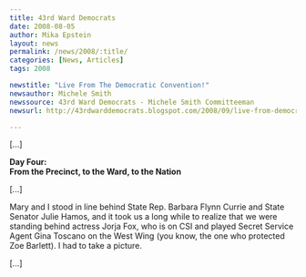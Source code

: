 ```yaml
---
title: 43rd Ward Democrats
date: 2008-08-05
author: Mika Epstein
layout: news
permalink: /news/2008/:title/
categories: [News, Articles]
tags: 2008

newstitle: "Live From The Democratic Convention!"
newsauthor: Michele Smith  
newssource: 43rd Ward Democrats - Michele Smith Committeeman
newsurl: http://43rdwarddemocrats.blogspot.com/2008/09/live-from-democratic-convention.html  

---
```


[...]

**Day Four:  
From the Precinct, to the Ward, to the Nation**

[...]

Mary and I stood in line behind State Rep. Barbara Flynn Currie and State Senator Julie Hamos, and it took us a long while to realize that we were standing behind actress Jorja Fox, who is on CSI and played Secret Service Agent Gina Toscano on the West Wing (you know, the one who protected Zoe Barlett). I had to take a picture.

[...]  
